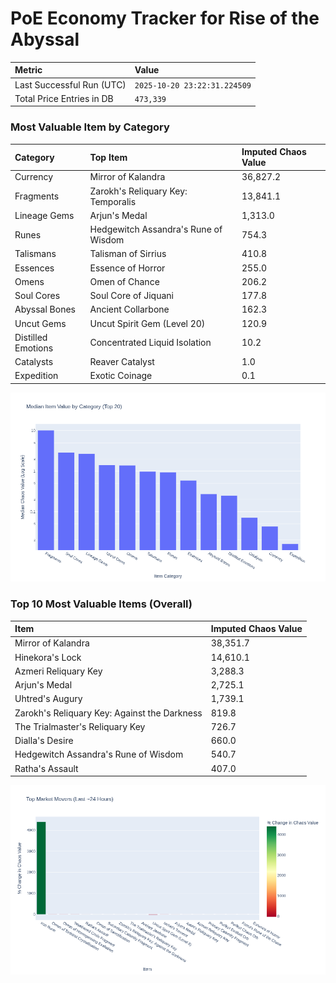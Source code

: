 # PoE Economy Tracker for Rise of the Abyssal

<!-- START_MAINTENANCE -->
| Metric | Value |
|:---|:---|
| Last Successful Run (UTC) | `2025-10-20 23:22:31.224509` |
| Total Price Entries in DB | `473,339` |

<!-- END_MAINTENANCE -->

<!-- START_DATAFRAME_DEBUG -->
<!-- END_DATAFRAME_DEBUG -->

<!-- START_CATEGORY_ANALYSIS -->
### Most Valuable Item by Category
| Category | Top Item | Imputed Chaos Value |
| :--- | :--- | :--- |
| Currency | Mirror of Kalandra | 36,827.2 |
| Fragments | Zarokh's Reliquary Key: Temporalis | 13,841.1 |
| Lineage Gems | Arjun's Medal | 1,313.0 |
| Runes | Hedgewitch Assandra's Rune of Wisdom | 754.3 |
| Talismans | Talisman of Sirrius | 410.8 |
| Essences | Essence of Horror | 255.0 |
| Omens | Omen of Chance | 206.2 |
| Soul Cores | Soul Core of Jiquani | 177.8 |
| Abyssal Bones | Ancient Collarbone | 162.3 |
| Uncut Gems | Uncut Spirit Gem (Level 20) | 120.9 |
| Distilled Emotions | Concentrated Liquid Isolation | 10.2 |
| Catalysts | Reaver Catalyst | 1.0 |
| Expedition | Exotic Coinage | 0.1 |


![Category Analysis Chart](charts/category_analysis.png)
<!-- END_ANALYSIS -->

<!-- START_ANALYSIS -->
### Top 10 Most Valuable Items (Overall)
| Item | Imputed Chaos Value |
| :--- | :--- |
| Mirror of Kalandra | 38,351.7 |
| Hinekora's Lock | 14,610.1 |
| Azmeri Reliquary Key | 3,288.3 |
| Arjun's Medal | 2,725.1 |
| Uhtred's Augury | 1,739.1 |
| Zarokh's Reliquary Key: Against the Darkness | 819.8 |
| The Trialmaster's Reliquary Key | 726.7 |
| Dialla's Desire | 660.0 |
| Hedgewitch Assandra's Rune of Wisdom | 540.7 |
| Ratha's Assault | 407.0 |


![Market Movers Chart](charts/market_movers.png)
<!-- END_ANALYSIS -->
